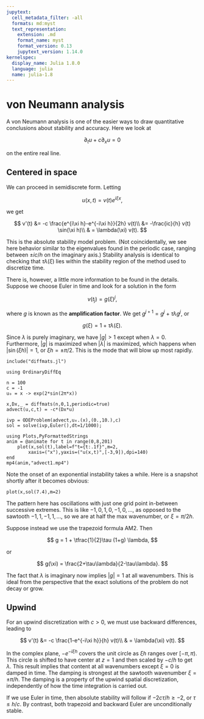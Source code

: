 ```yaml
---
jupytext:
  cell_metadata_filter: -all
  formats: md:myst
  text_representation:
    extension: .md
    format_name: myst
    format_version: 0.13
    jupytext_version: 1.14.0
kernelspec:
  display_name: Julia 1.8.0
  language: julia
  name: julia-1.8
---
```


# von Neumann analysis

A von Neumann analysis is one of the easier ways to draw quantitative conclusions about stability and accuracy. Here we look at 

$$
\partial_t u + c \partial_x u = 0
$$

on the entire real line. 

## Centered in space

We can proceed in semidiscrete form. Letting

$$
u(x,t) = v(t) e^{i\xi x},
$$

we get

$$
v'(t) &= -c \frac{e^{i\xi h}-e^{-i\xi h}}{2h} v(t)\\ 
 &= -\frac{ic}{h} v(t) \sin(\xi h)\\ 
 & = \lambda(\xi) v(t).
$$

This is the absolute stability model problem. (Not coincidentally, we see here behavior similar to the eigenvalues found in the periodic case, ranging between $\pm ic/h$ on the imaginary axis.) Stability analysis is identical to checking that $\tau \lambda(\xi)$ lies within the stability region of the method used to discretize time.

There is, however, a little more information to be found in the details. Suppose we choose Euler in time and look for a solution in the form

$$
v(t_j) = g(\xi)^j,
$$

where $g$ is known as the **amplification factor**. We get $g^{j+1} = g^j + \tau \lambda g^j$, or 

$$
g(\xi) = 1 + \tau \lambda(\xi).
$$

Since $\lambda$ is purely imaginary, we have $|g| > 1$ except when $\lambda=0$. Furthermore, $|g|$ is maximized when $|\lambda|$ is maximized, which happens when $|\sin(\xi h)|=1$, or $\xi h = \pm \pi/2$. This is the mode that will blow up most rapidly.

```{code-cell}
include("diffmats.jl")
```

```{code-cell}
using OrdinaryDiffEq

n = 100
c = -1
u₀ = x -> exp(2*sin(2π*x))

x,Dx,_ = diffmats(n,0,1,periodic=true)
advect(u,c,t) = -c*(Dx*u)

ivp = ODEProblem(advect,u₀.(x),(0.,10.),c)
sol = solve(ivp,Euler(),dt=1/1000);
```

```{code-cell}
using Plots,PyFormattedStrings
anim = @animate for t in range(0,8,201)
    plot(x,sol(t),label=f"t={t:.1f}",m=2,
        xaxis=("x"),yaxis=("u(x,t)",[-3,9]),dpi=140)
end
mp4(anim,"advect1.mp4")
```

Note the onset of an exponential instability takes a while. Here is a snapshot shortly after it becomes obvious:

```{code-cell}
plot(x,sol(7.4),m=2)
```

The pattern here has oscillations with just one grid point in-between successive extremes. This is like $-1,0,1,0,-1,0,\ldots$, as opposed to the sawtooth $-1,1,-1,1,\ldots$, so we are at half the max wavenumber, or $\xi = \pi/2h$. 

Suppose instead we use the trapezoid formula AM2. Then

$$
g = 1 + \tfrac{1}{2}\tau (1+g) \lambda, 
$$

or 

$$
g(\xi) = \frac{2+\tau\lambda}{2-\tau\lambda}. 
$$

The fact that $\lambda$ is imaginary now implies $|g|=1$ at all wavenumbers. This is ideal from the perspective that the exact solutions of the problem do not decay or grow.


## Upwind

For an upwind discretization with $c>0$, we must use backward differences, leading to 

$$
v'(t) &= -c \frac{1-e^{-i\xi h}}{h} v(t)\\ 
 & = \lambda(\xi) v(t).
$$

In the complex plane, $-e^{-i\xi h}$ covers the unit circle as $\xi h$ ranges over $[-\pi,\pi)$. This circle is shifted to have center at $z=1$ and then scaled by $-c/h$ to get $\lambda$. This result implies that content at all wavenumbers except $\xi=0$ is damped in time. The damping is strongest at the sawtooth wavenumber $\xi = \pm \pi/h$. The damping is a property of the upwind spatial discretization, independently of how the time integration is carried out.

If we use Euler in time, then absolute stability will follow if $-2c\tau /h \ge -2$, or $\tau \le h/c$. By contrast, both trapezoid and backward Euler are unconditionally stable.  

```{code-cell}

```

```{code-cell}

```

```{code-cell}

```
